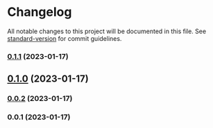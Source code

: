 # Changelog

All notable changes to this project will be documented in this file. See [standard-version](https://github.com/conventional-changelog/standard-version) for commit guidelines.

### [0.1.1](https://github.com/srsharmaamit/cryptosutra/compare/v0.1.0...v0.1.1) (2023-01-17)

## [0.1.0](https://github.com/srsharmaamit/cryptosutra/compare/v0.0.2...v0.1.0) (2023-01-17)

### [0.0.2](https://github.com/srsharmaamit/cryptosutra/compare/v0.0.1...v0.0.2) (2023-01-17)

### 0.0.1 (2023-01-17)
